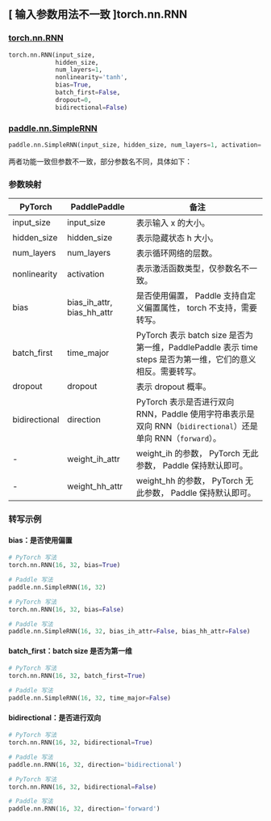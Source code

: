 ## [ 输入参数用法不一致 ]torch.nn.RNN
### [torch.nn.RNN](https://pytorch.org/docs/stable/generated/torch.nn.RNN.html#torch.nn.RNN)
```python
torch.nn.RNN(input_size,
             hidden_size,
             num_layers=1,
             nonlinearity='tanh',
             bias=True,
             batch_first=False,
             dropout=0,
             bidirectional=False)
```

### [paddle.nn.SimpleRNN](https://www.paddlepaddle.org.cn/documentation/docs/zh/develop/api/paddle/nn/SimpleRNN_cn.html#simplernn)
```python
paddle.nn.SimpleRNN(input_size, hidden_size, num_layers=1, activation='tanh', direction='forward', dropout=0., time_major=False, weight_ih_attr=None, weight_hh_attr=None, bias_ih_attr=None, bias_hh_attr=None)
```

两者功能一致但参数不一致，部分参数名不同，具体如下：
### 参数映射

| PyTorch       | PaddlePaddle | 备注                                                   |
| ------------- | ------------ | ------------------------------------------------------ |
| input_size          | input_size            | 表示输入 x 的大小。  |
| hidden_size          | hidden_size            | 表示隐藏状态 h 大小。  |
| num_layers          | num_layers            | 表示循环网络的层数。  |
| nonlinearity          | activation            | 表示激活函数类型，仅参数名不一致。  |
| bias          | bias_ih_attr, bias_hh_attr  | 是否使用偏置， Paddle 支持自定义偏置属性， torch 不支持，需要转写。   |
| batch_first   | time_major   | PyTorch 表示 batch size 是否为第一维，PaddlePaddle 表示 time steps 是否为第一维，它们的意义相反。需要转写。  |
| dropout   | dropout   | 表示 dropout 概率。  |
| bidirectional | direction    | PyTorch 表示是否进行双向 RNN，Paddle 使用字符串表示是双向 RNN（`bidirectional`）还是单向 RNN（`forward`）。 |
| -             |weight_ih_attr| weight_ih 的参数， PyTorch 无此参数， Paddle 保持默认即可。  |
| -             |weight_hh_attr| weight_hh 的参数，  PyTorch 无此参数， Paddle 保持默认即可。  |


### 转写示例
#### bias：是否使用偏置
```python
# PyTorch 写法
torch.nn.RNN(16, 32, bias=True)

# Paddle 写法
paddle.nn.SimpleRNN(16, 32)
```
```python
# PyTorch 写法
torch.nn.RNN(16, 32, bias=False)

# Paddle 写法
paddle.nn.SimpleRNN(16, 32, bias_ih_attr=False, bias_hh_attr=False)
```

#### batch_first：batch size 是否为第一维
```python
# PyTorch 写法
torch.nn.RNN(16, 32, batch_first=True)

# Paddle 写法
paddle.nn.SimpleRNN(16, 32, time_major=False)
```

#### bidirectional：是否进行双向
```python
# PyTorch 写法
torch.nn.RNN(16, 32, bidirectional=True)

# Paddle 写法
paddle.nn.RNN(16, 32, direction='bidirectional')
```
```python
# PyTorch 写法
torch.nn.RNN(16, 32, bidirectional=False)

# Paddle 写法
paddle.nn.RNN(16, 32, direction='forward')
```
